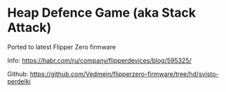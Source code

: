 # Heap Defence Game (aka Stack Attack)

Ported to latest Flipper Zero firmware

Info:
https://habr.com/ru/company/flipperdevices/blog/595325/

Github:
https://github.com/Vedmein/flipperzero-firmware/tree/hd/svisto-perdelki
